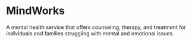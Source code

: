 # MindWorks
A mental health service that offers counseling, therapy, and treatment for individuals and families struggling with mental and emotional issues.
